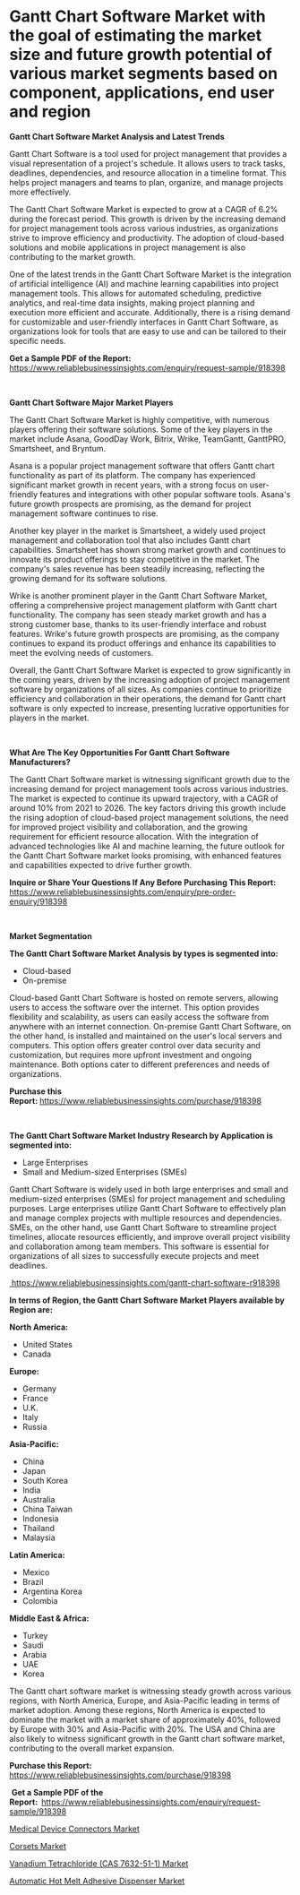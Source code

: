 <p><h1>Gantt Chart Software Market with the goal of estimating the market size and future growth potential of various market segments based on component, applications, end user and region</h1></p><p><strong>Gantt Chart Software Market Analysis and Latest Trends</strong></p>
<p><p>Gantt Chart Software is a tool used for project management that provides a visual representation of a project's schedule. It allows users to track tasks, deadlines, dependencies, and resource allocation in a timeline format. This helps project managers and teams to plan, organize, and manage projects more effectively.</p><p>The Gantt Chart Software Market is expected to grow at a CAGR of 6.2% during the forecast period. This growth is driven by the increasing demand for project management tools across various industries, as organizations strive to improve efficiency and productivity. The adoption of cloud-based solutions and mobile applications in project management is also contributing to the market growth.</p><p>One of the latest trends in the Gantt Chart Software Market is the integration of artificial intelligence (AI) and machine learning capabilities into project management tools. This allows for automated scheduling, predictive analytics, and real-time data insights, making project planning and execution more efficient and accurate. Additionally, there is a rising demand for customizable and user-friendly interfaces in Gantt Chart Software, as organizations look for tools that are easy to use and can be tailored to their specific needs.</p></p>
<p><strong>Get a Sample PDF of the Report:&nbsp;</strong> <a href="https://www.reliablebusinessinsights.com/enquiry/request-sample/918398">https://www.reliablebusinessinsights.com/enquiry/request-sample/918398</a></p>
<p>&nbsp;</p>
<p><strong>Gantt Chart Software Major Market Players</strong></p>
<p><p>The Gantt Chart Software Market is highly competitive, with numerous players offering their software solutions. Some of the key players in the market include Asana, GoodDay Work, Bitrix, Wrike, TeamGantt, GanttPRO, Smartsheet, and Bryntum.</p><p>Asana is a popular project management software that offers Gantt chart functionality as part of its platform. The company has experienced significant market growth in recent years, with a strong focus on user-friendly features and integrations with other popular software tools. Asana's future growth prospects are promising, as the demand for project management software continues to rise.</p><p>Another key player in the market is Smartsheet, a widely used project management and collaboration tool that also includes Gantt chart capabilities. Smartsheet has shown strong market growth and continues to innovate its product offerings to stay competitive in the market. The company's sales revenue has been steadily increasing, reflecting the growing demand for its software solutions.</p><p>Wrike is another prominent player in the Gantt Chart Software Market, offering a comprehensive project management platform with Gantt chart functionality. The company has seen steady market growth and has a strong customer base, thanks to its user-friendly interface and robust features. Wrike's future growth prospects are promising, as the company continues to expand its product offerings and enhance its capabilities to meet the evolving needs of customers.</p><p>Overall, the Gantt Chart Software Market is expected to grow significantly in the coming years, driven by the increasing adoption of project management software by organizations of all sizes. As companies continue to prioritize efficiency and collaboration in their operations, the demand for Gantt chart software is only expected to increase, presenting lucrative opportunities for players in the market.</p></p>
<p>&nbsp;</p>
<p><strong>What Are The Key Opportunities For Gantt Chart Software Manufacturers?</strong></p>
<p><p>The Gantt Chart Software market is witnessing significant growth due to the increasing demand for project management tools across various industries. The market is expected to continue its upward trajectory, with a CAGR of around 10% from 2021 to 2026. The key factors driving this growth include the rising adoption of cloud-based project management solutions, the need for improved project visibility and collaboration, and the growing requirement for efficient resource allocation. With the integration of advanced technologies like AI and machine learning, the future outlook for the Gantt Chart Software market looks promising, with enhanced features and capabilities expected to drive further growth.</p></p>
<p><strong>Inquire or Share Your Questions If Any Before Purchasing This Report:</strong> <a href="https://www.reliablebusinessinsights.com/enquiry/pre-order-enquiry/918398">https://www.reliablebusinessinsights.com/enquiry/pre-order-enquiry/918398</a></p>
<p>&nbsp;</p>
<p><strong>Market Segmentation</strong></p>
<p><strong>The Gantt Chart Software Market Analysis by types is segmented into:</strong></p>
<p><ul><li>Cloud-based</li><li>On-premise</li></ul></p>
<p><p>Cloud-based Gantt Chart Software is hosted on remote servers, allowing users to access the software over the internet. This option provides flexibility and scalability, as users can easily access the software from anywhere with an internet connection. On-premise Gantt Chart Software, on the other hand, is installed and maintained on the user's local servers and computers. This option offers greater control over data security and customization, but requires more upfront investment and ongoing maintenance. Both options cater to different preferences and needs of organizations.</p></p>
<p><strong>Purchase this Report:&nbsp;</strong><a href="https://www.reliablebusinessinsights.com/purchase/918398">https://www.reliablebusinessinsights.com/purchase/918398</a></p>
<p>&nbsp;</p>
<p><strong>The Gantt Chart Software Market Industry Research by Application is segmented into:</strong></p>
<p><ul><li>Large Enterprises</li><li>Small and Medium-sized Enterprises (SMEs)</li></ul></p>
<p><p>Gantt Chart Software is widely used in both large enterprises and small and medium-sized enterprises (SMEs) for project management and scheduling purposes. Large enterprises utilize Gantt Chart Software to effectively plan and manage complex projects with multiple resources and dependencies. SMEs, on the other hand, use Gantt Chart Software to streamline project timelines, allocate resources efficiently, and improve overall project visibility and collaboration among team members. This software is essential for organizations of all sizes to successfully execute projects and meet deadlines.</p></p>
<p><a href="https://www.reliablebusinessinsights.com/gantt-chart-software-r918398">&nbsp;https://www.reliablebusinessinsights.com/gantt-chart-software-r918398</a></p>
<p><strong>In terms of Region, the Gantt Chart Software Market Players available by Region are:</strong></p>
<p>
    <p> <strong> North America: </strong>
        <ul>
            <li>United States</li>
            <li>Canada</li>
        </ul>
        </p> 
    <p> <strong> Europe: </strong>
        <ul>
            <li>Germany</li>
            <li>France</li>
            <li>U.K.</li>
            <li>Italy</li>
            <li>Russia</li>
        </ul>
        </p> 
    <p> <strong> Asia-Pacific: </strong>
        <ul>
            <li>China</li>
            <li>Japan</li>
            <li>South Korea</li>
            <li>India</li>
            <li>Australia</li>
            <li>China Taiwan</li>
            <li>Indonesia</li>
            <li>Thailand</li>
            <li>Malaysia</li>
        </ul>
        </p> 
    <p> <strong> Latin America: </strong>
        <ul>
            <li>Mexico</li>
            <li>Brazil</li>
            <li>Argentina Korea</li>
            <li>Colombia</li>
        </ul>
        </p> 
    <p> <strong> Middle East & Africa: </strong>
        <ul>
            <li>Turkey</li>
            <li>Saudi</li>
            <li>Arabia</li>
            <li>UAE</li>
            <li>Korea</li>
        </ul>
    </p>
    </p>
<p><p>The Gantt chart software market is witnessing steady growth across various regions, with North America, Europe, and Asia-Pacific leading in terms of market adoption. Among these regions, North America is expected to dominate the market with a market share of approximately 40%, followed by Europe with 30% and Asia-Pacific with 20%. The USA and China are also likely to witness significant growth in the Gantt chart software market, contributing to the overall market expansion.</p></p>
<p><strong>Purchase this Report: </strong><a href="https://www.reliablebusinessinsights.com/purchase/918398">https://www.reliablebusinessinsights.com/purchase/918398</a></p>
<p>&nbsp;<strong>Get a Sample PDF of the Report:&nbsp;&nbsp;</strong><a href="https://www.reliablebusinessinsights.com/enquiry/request-sample/918398">https://www.reliablebusinessinsights.com/enquiry/request-sample/918398</a></p>
<p><strong></strong></p>
<p><p><a href="https://github.com/sahltyb2/Market-Research-Report-List-1/blob/main/medical-device-connectors-market.md">Medical Device Connectors Market</a></p><p><a href="https://github.com/setiawananhar13/Market-Research-Report-List-1/blob/main/corsets-market.md">Corsets Market</a></p><p><a href="https://www.linkedin.com/pulse/vanadium-tetrachloride-cas-7632-51-1-market-forecasts-t0w9e?trackingId=komqaSQc4DAkpATBAesZIQ%3D%3D">Vanadium Tetrachloride (CAS 7632-51-1) Market</a></p><p><a href="https://www.linkedin.com/pulse/comprehensive-analysis-global-automatic-hot-melt-adhesive-ultze?trackingId=uhSucoQUJrSpfdoHa%2B9YrQ%3D%3D">Automatic Hot Melt Adhesive Dispenser Market</a></p></p>